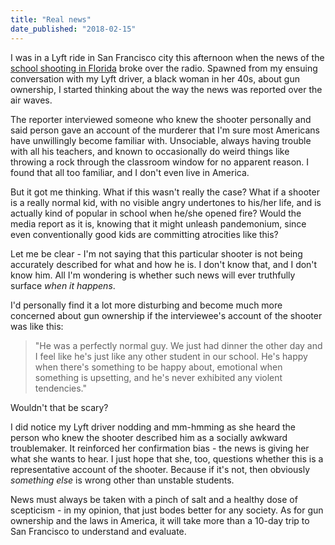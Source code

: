 ```yaml
---
title: "Real news"
date_published: "2018-02-15"
---
```


I was in a Lyft ride in San Francisco city this afternoon when the news of the [school shooting in Florida](https://www.nytimes.com/2018/02/14/us/parkland-school-shooting.html) broke over the radio. Spawned from my ensuing conversation with my Lyft driver, a black woman in her 40s, about gun ownership, I started thinking about the way the news was reported over the air waves.

The reporter interviewed someone who knew the shooter personally and said person gave an account of the murderer that I'm sure most Americans have unwillingly become familiar with. Unsociable, always having trouble with all his teachers, and known to occasionally do weird things like throwing a rock through the classroom window for no apparent reason. I found that all too familiar, and I don't even live in America.

But it got me thinking. What if this wasn't really the case? What if a shooter is a really normal kid, with no visible angry undertones to his/her life, and is actually kind of popular in school when he/she opened fire? Would the media report as it is, knowing that it might unleash pandemonium, since even conventionally good kids are committing atrocities like this?

Let me be clear - I'm not saying that this particular shooter is not being accurately described for what and how he is. I don't know that, and I don't know him. All I'm wondering is whether such news will ever truthfully surface _when it happens_.

I'd personally find it a lot more disturbing and become much more concerned about gun ownership if the interviewee's account of the shooter was like this:

> "He was a perfectly normal guy. We just had dinner the other day and I feel like he's just like any other student in our school. He's happy when there's something to be happy about, emotional when something is upsetting, and he's never exhibited any violent tendencies."

Wouldn't that be scary?

I did notice my Lyft driver nodding and mm-hmming as she heard the person who knew the shooter described him as a socially awkward troublemaker. It reinforced her confirmation bias - the news is giving her what she wants to hear. I just hope that she, too, questions whether this is a representative account of the shooter. Because if it's not, then obviously _something else_ is wrong other than unstable students.

News must always be taken with a pinch of salt and a healthy dose of scepticism - in my opinion, that just bodes better for any society. As for gun ownership and the laws in America, it will take more than a 10-day trip to San Francisco to understand and evaluate.
